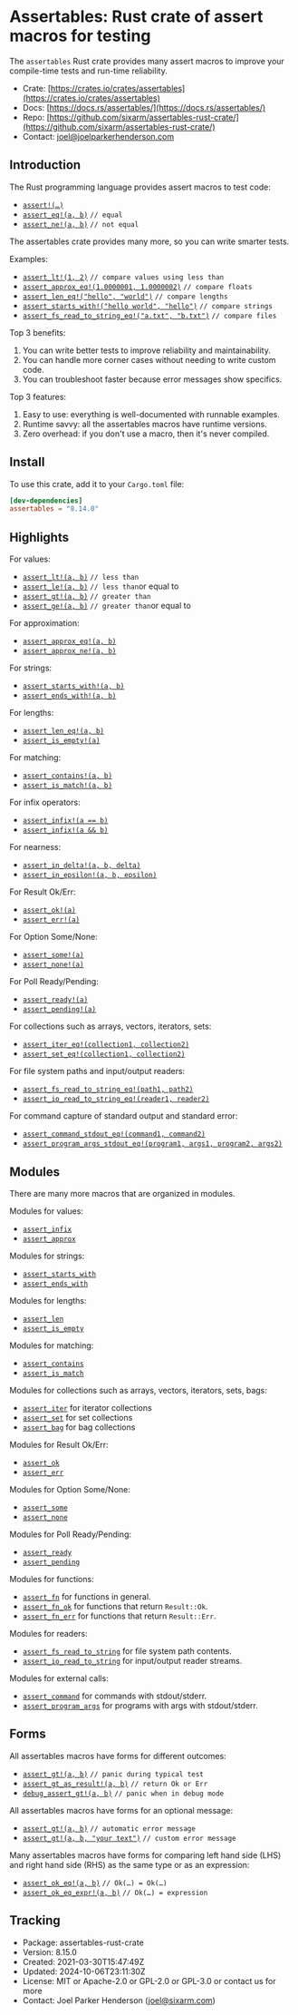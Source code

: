 # Assertables: Rust crate of assert macros for testing

The `assertables` Rust crate provides many assert macros to improve your
compile-time tests and run-time reliability.

* Crate: [https://crates.io/crates/assertables](https://crates.io/crates/assertables)
* Docs: [https://docs.rs/assertables/](https://docs.rs/assertables/)
* Repo: [https://github.com/sixarm/assertables-rust-crate/](https://github.com/sixarm/assertables-rust-crate/)
* Contact: [joel@joelparkerhenderson.com](mailto:joel@joelparkerhenderson.com)


## Introduction

The Rust programming language provides assert macros to test code:

* [`assert!(…)`](https://doc.rust-lang.org/std/macro.assert.html)
* [`assert_eq!(a, b)`](https://doc.rust-lang.org/std/macro.assert_eq.html) `// equal`
* [`assert_ne!(a, b)`](https://doc.rust-lang.org/std/macro.assert_ne.html) `// not equal`

The assertables crate provides many more, so you can write smarter tests.

Examples:

* [`assert_lt!(1, 2)`](https://docs.rs/assertables/8.14.0/assertables/macro.assert_lt.html) `// compare values using less than`
* [`assert_approx_eq!(1.0000001, 1.0000002)`](https://docs.rs/assertables/8.14.0/assertables/macro.assert_approx_eq.html) `// compare floats`
* [`assert_len_eq!("hello", "world")`](https://docs.rs/assertables/8.14.0/assertables/macro.assert_len_eq.html) `// compare lengths`
* [`assert_starts_with!("hello world", "hello")`](https://docs.rs/assertables/8.14.0/assertables/macro.assert_starts_with.html) `// compare strings`
* [`assert_fs_read_to_string_eq!("a.txt", "b.txt")`](https://docs.rs/assertables/8.14.0/assertables/macro.assert_fs_read_to_string_eq.html) `// compare files`

Top 3 benefits:

1. You can write better tests to improve reliability and maintainability.
2. You can handle more corner cases without needing to write custom code.
3. You can troubleshoot faster because error messages show specifics.

Top 3 features:

1. Easy to use: everything is well-documented with runnable examples.
2. Runtime savvy: all the assertables macros have runtime versions.
3. Zero overhead: if you don't use a macro, then it's never compiled.

## Install

To use this crate, add it to your `Cargo.toml` file:

```toml
[dev-dependencies]
assertables = "8.14.0"
```

## Highlights

For values:

* [`assert_lt!(a, b)`](https://docs.rs/assertables/8.14.0/assertables/macro.assert_lt.html) `// less than`
* [`assert_le!(a, b)`](https://docs.rs/assertables/8.14.0/assertables/macro.assert_le.html) `// less than`or equal to
* [`assert_gt!(a, b)`](https://docs.rs/assertables/8.14.0/assertables/macro.assert_gt.html) `// greater than`
* [`assert_ge!(a, b)`](https://docs.rs/assertables/8.14.0/assertables/macro.assert_ge.html) `// greater than`or equal to

For approximation:

* [`assert_approx_eq!(a, b)`](https://docs.rs/assertables/8.14.0/assertables/macro.assert_approx_eq.html)
* [`assert_approx_ne!(a, b)`](https://docs.rs/assertables/8.14.0/assertables/macro.assert_approx_ne.html)

For strings:

* [`assert_starts_with!(a, b)`](https://docs.rs/assertables/8.14.0/assertables/macro.assert_starts_with.html)
* [`assert_ends_with!(a, b)`](https://docs.rs/assertables/8.14.0/assertables/macro.assert_ends_with.html)

For lengths:

* [`assert_len_eq!(a, b)`](https://docs.rs/assertables/8.14.0/assertables/macro.assert_len_eq.html)
* [`assert_is_empty!(a)`](https://docs.rs/assertables/8.14.0/assertables/macro.assert_is_empty.html)

For matching:

* [`assert_contains!(a, b)`](https://docs.rs/assertables/8.14.0/assertables/macro.assert_contains.html)
* [`assert_is_match!(a, b)`](https://docs.rs/assertables/8.14.0/assertables/macro.assert_is_match.html)

For infix operators:

* [`assert_infix!(a == b)`](https://docs.rs/assertables/8.14.0/assertables/macro.assert_infix.html)
* [`assert_infix!(a && b)`](https://docs.rs/assertables/8.14.0/assertables/macro.assert_infix.html)

For nearness:

* [`assert_in_delta!(a, b, delta)`](https://docs.rs/assertables/8.14.0/assertables/macro.assert_in_delta.html)
* [`assert_in_epsilon!(a, b, epsilon)`](https://docs.rs/assertables/8.14.0/assertables/macro.assert_in_epsilon.html)

For Result Ok/Err:

* [`assert_ok!(a)`](https://docs.rs/assertables/8.14.0/assertables/macro.assert_ok.html)
* [`assert_err!(a)`](https://docs.rs/assertables/8.14.0/assertables/macro.assert_err.html)

For Option Some/None:

* [`assert_some!(a)`](https://docs.rs/assertables/8.14.0/assertables/macro.assert_some.html)
* [`assert_none!(a)`](https://docs.rs/assertables/8.14.0/assertables/macro.assert_none.html)

For Poll Ready/Pending:

* [`assert_ready!(a)`](https://docs.rs/assertables/8.14.0/assertables/macro.assert_ready.html)
* [`assert_pending!(a)`](https://docs.rs/assertables/8.14.0/assertables/macro.assert_pending.html)

For collections such as arrays, vectors, iterators, sets:

* [`assert_iter_eq!(collection1, collection2)`](https://docs.rs/assertables/8.14.0/assertables/macro.assert_iter_eq.html)
* [`assert_set_eq!(collection1, collection2)`](https://docs.rs/assertables/8.14.0/assertables/macro.assert_set_eq.html)

For file system paths and input/output readers:

* [`assert_fs_read_to_string_eq!(path1, path2)`](https://docs.rs/assertables/8.14.0/assertables/macro.assert_fs_read_to_string_eq.html)
* [`assert_io_read_to_string_eq!(reader1, reader2)`](https://docs.rs/assertables/8.14.0/assertables/macro.assert_io_read_to_string_eq.html)

For command capture of standard output and standard error:

* [`assert_command_stdout_eq!(command1, command2)`](https://docs.rs/assertables/8.14.0/assertables/macro.assert_command_stdout_eq.html)
* [`assert_program_args_stdout_eq!(program1, args1, program2, args2)`](https://docs.rs/assertables/8.14.0/assertables/macro.assert_program_args_stdout_eq.html)


## Modules

There are many more macros that are organized in modules.

Modules for values:

* [`assert_infix`](https://docs.rs/assertables/8.14.0/assertables/assert_infix)
* [`assert_approx`](https://docs.rs/assertables/8.14.0/assertables/assert_approx)

Modules for strings:

* [`assert_starts_with`](https://docs.rs/assertables/8.14.0/assertables/assert_starts_with)
* [`assert_ends_with`](https://docs.rs/assertables/8.14.0/assertables/assert_ends_with)

Modules for lengths:

* [`assert_len`](https://docs.rs/assertables/8.14.0/assertables/assert_len)
* [`assert_is_empty`](https://docs.rs/assertables/8.14.0/assertables/assert_is_empty)

Modules for matching:

* [`assert_contains`](https://docs.rs/assertables/8.14.0/assertables/assert_contains)
* [`assert_is_match`](https://docs.rs/assertables/8.14.0/assertables/assert_is_match)

Modules for collections such as arrays, vectors, iterators, sets, bags:

* [`assert_iter`](https://docs.rs/assertables/8.14.0/assertables/assert_iter) for iterator collections
* [`assert_set`](https://docs.rs/assertables/8.14.0/assertables/assert_set) for set collections
* [`assert_bag`](https://docs.rs/assertables/8.14.0/assertables/assert_bag) for bag collections

Modules for Result Ok/Err:

* [`assert_ok`](module@crate::assert_ok)
* [`assert_err`](module@crate::assert_err)
  
Modules for Option Some/None:

* [`assert_some`](module@crate::assert_some)
* [`assert_none`](module@crate::assert_none)

Modules for Poll Ready/Pending:

* [`assert_ready`](module@crate::assert_ready)
* [`assert_pending`](module@crate::assert_pending)

Modules for functions:

* [`assert_fn`](https://docs.rs/assertables/8.14.0/assertables/assert_fn) for functions in general.
* [`assert_fn_ok`](https://docs.rs/assertables/8.14.0/assertables/assert_fn_ok) for functions that return `Result::Ok`.
* [`assert_fn_err`](https://docs.rs/assertables/8.14.0/assertables/assert_fn_err) for functions that return `Result::Err`.

Modules for readers:

* [`assert_fs_read_to_string`](https://docs.rs/assertables/8.14.0/assertables/assert_fs_read_to_string) for file system path contents.
* [`assert_io_read_to_string`](https://docs.rs/assertables/8.14.0/assertables/assert_io_read_to_string) for input/output reader streams.

Modules for external calls:

* [`assert_command`](https://docs.rs/assertables/8.14.0/assertables/assert_command) for commands with stdout/stderr.
* [`assert_program_args`](https://docs.rs/assertables/8.14.0/assertables/assert_program_args) for programs with args with stdout/stderr.


## Forms

All assertables macros have forms for different outcomes:

* [`assert_gt!(a, b)`](https://docs.rs/assertables/8.14.0/assertables/macro.assert_gt.html) `// panic during typical test`
* [`assert_gt_as_result!(a, b)`](https://docs.rs/assertables/8.14.0/assertables/macro.assert_gt_as_result.html) `// return Ok or Err`
* [`debug_assert_gt!(a, b)`](https://docs.rs/assertables/8.14.0/assertables/macro.debug_assert_gt.html) `// panic when in debug mode`

All assertables macros have forms for an optional message:

* [`assert_gt!(a, b)`](https://docs.rs/assertables/8.14.0/assertables/macro.assert_gt.html) `// automatic error message`
* [`assert_gt!(a, b, "your text")`](https://docs.rs/assertables/8.14.0/assertables/macro.assert_gt.html) `// custom error message`

Many assertables macros have forms for comparing left hand side (LHS) and right hand side (RHS) as the same type or as an expression:

* [`assert_ok_eq!(a, b)`](https://docs.rs/assertables/8.14.0/assertables/macro.assert_ok_eq.html) `// Ok(…) = Ok(…)`
* [`assert_ok_eq_expr!(a, b)`](https://docs.rs/assertables/8.14.0/assertables/macro.assert_ok_eq_expr.html) `// Ok(…) = expression`


## Tracking

* Package: assertables-rust-crate
* Version: 8.15.0
* Created: 2021-03-30T15:47:49Z
* Updated: 2024-10-06T23:11:30Z
* License: MIT or Apache-2.0 or GPL-2.0 or GPL-3.0 or contact us for more
* Contact: Joel Parker Henderson (joel@sixarm.com)
